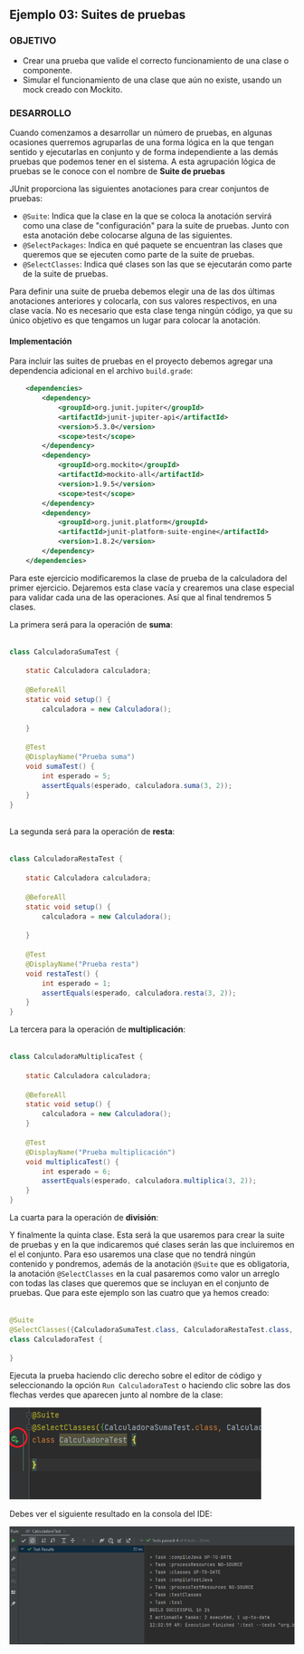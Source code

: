 ## Ejemplo 03: Suites de pruebas

### OBJETIVO

- Crear una prueba que valide el correcto funcionamiento de una clase o componente.
- Simular el funcionamiento de una clase que aún no existe, usando un mock creado con Mockito.


### DESARROLLO

Cuando comenzamos a desarrollar un número de pruebas, en algunas ocasiones querremos agruparlas de una forma lógica en la que tengan sentido y ejecutarlas en conjunto y de forma independiente a las demás pruebas que podemos tener en el sistema. A esta agrupación lógica de pruebas se le conoce con el nombre de **Suite de pruebas**

JUnit proporciona las siguientes anotaciones para crear conjuntos de pruebas:

- `@Suite`: Indica que la clase en la que se coloca la anotación servirá como una clase de "configuración" para la suite de pruebas. Junto con esta anotación debe colocarse alguna de las siguientes.
- `@SelectPackages`: Indica en qué paquete se encuentran las clases que queremos que se ejecuten como parte de la suite de pruebas.
- `@SelectClasses`: Indica qué clases son las que se ejecutarán como parte de la suite de pruebas.

Para definir una suite de prueba debemos elegir una de las dos últimas anotaciones anteriores y colocarla, con sus valores respectivos, en una clase vacía. No es necesario que esta clase tenga ningún código, ya que su único objetivo es que tengamos un lugar para colocar la anotación.


#### Implementación

Para incluir las suites de pruebas en el proyecto debemos agregar una dependencia adicional en el archivo `build.grade`:

```xml
    <dependencies>
        <dependency>
            <groupId>org.junit.jupiter</groupId>
            <artifactId>junit-jupiter-api</artifactId>
            <version>5.3.0</version>
            <scope>test</scope>
        </dependency>
        <dependency>
            <groupId>org.mockito</groupId>
            <artifactId>mockito-all</artifactId>
            <version>1.9.5</version>
            <scope>test</scope>
        </dependency>
        <dependency>
            <groupId>org.junit.platform</groupId>
            <artifactId>junit-platform-suite-engine</artifactId>
            <version>1.8.2</version>
        </dependency>
    </dependencies>
```

Para este ejercicio modificaremos la clase de prueba de la calculadora del primer ejercicio. Dejaremos esta clase vacía y crearemos una clase especial para validar cada una de las operaciones. Así que al final tendremos 5 clases.

La primera será para la operación de **suma**:

```java

class CalculadoraSumaTest {

    static Calculadora calculadora;

    @BeforeAll
    static void setup() {
        calculadora = new Calculadora();

    }

    @Test
    @DisplayName("Prueba suma")
    void sumaTest() {
        int esperado = 5;
        assertEquals(esperado, calculadora.suma(3, 2));
    }
}
  
```

La segunda será para la operación de **resta**:


```java

class CalculadoraRestaTest {

    static Calculadora calculadora;

    @BeforeAll
    static void setup() {
        calculadora = new Calculadora();

    }

    @Test
    @DisplayName("Prueba resta")
    void restaTest() {
        int esperado = 1;
        assertEquals(esperado, calculadora.resta(3, 2));
    }
}

```

La tercera para la operación de **multiplicación**:

```java

class CalculadoraMultiplicaTest {

    static Calculadora calculadora;

    @BeforeAll
    static void setup() {
        calculadora = new Calculadora();
    }

    @Test
    @DisplayName("Prueba multiplicación")
    void multiplicaTest() {
        int esperado = 6;
        assertEquals(esperado, calculadora.multiplica(3, 2));
    }
}

```

La cuarta para la operación de **división**:

Y finalmente la quinta clase. Esta será la que usaremos para crear la suite de pruebas y en la que indicaremos qué clases serán las que incluiremos en el el conjunto. Para eso usaremos una clase que no tendrá ningún contenido y pondremos, además de la anotación `@Suite` que es obligatoria, la anotación `@SelectClasses` en la cual pasaremos como valor un arreglo con todas las clases que queremos que se incluyan en el conjunto de pruebas. Que para este ejemplo son las cuatro que ya hemos creado:

```java

@Suite
@SelectClasses({CalculadoraSumaTest.class, CalculadoraRestaTest.class, CalculadoraMultiplicaTest.class, CalculadoraDivideTest.class})
class CalculadoraTest {

}

```


Ejecuta la prueba haciendo clic derecho sobre el editor de código y seleccionando la opción `Run CalculadoraTest` o haciendo clic sobre las dos flechas verdes que aparecen junto al nombre de la clase:

![imagen](img/img_01.png)

Debes ver el siguiente resultado en la consola del IDE:

![imagen](img/img_02.png)
